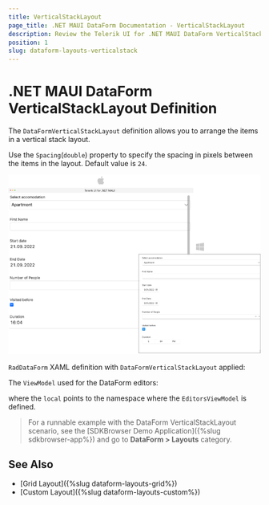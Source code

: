 ```yaml
---
title: VerticalStackLayout
page_title: .NET MAUI DataForm Documentation - VerticalStackLayout
description: Review the Telerik UI for .NET MAUI DataForm VerticalStackLayout option.
position: 1
slug: dataform-layouts-verticalstack
---
```


# .NET MAUI DataForm VerticalStackLayout Definition

The `DataFormVerticalStackLayout` definition allows you to arrange the items in a vertical stack layout.

Use the `Spacing`(`double`) property to specify the spacing in pixels between the items in the layout. Default value is `24`.

![.NET MAUI DataForm Stack Layout Definition](../images/dataform-verticalstack-layout-desktop.png)

`RadDataForm` XAML definition with `DataFormVerticalStackLayout` applied:

<snippet id='dataform-layouts-stack'/>

The `ViewModel` used for the DataForm editors:

<snippet id='dataform-editors-model'/>

where the `local` points to the namespace where the `EditorsViewModel` is defined.

> For a runnable example with the DataForm VerticalStackLayout scenario, see the [SDKBrowser Demo Application]({%slug sdkbrowser-app%}) and go to **DataForm > Layouts** category.

## See Also

- [Grid Layout]({%slug dataform-layouts-grid%})
- [Custom Layout]({%slug dataform-layouts-custom%})